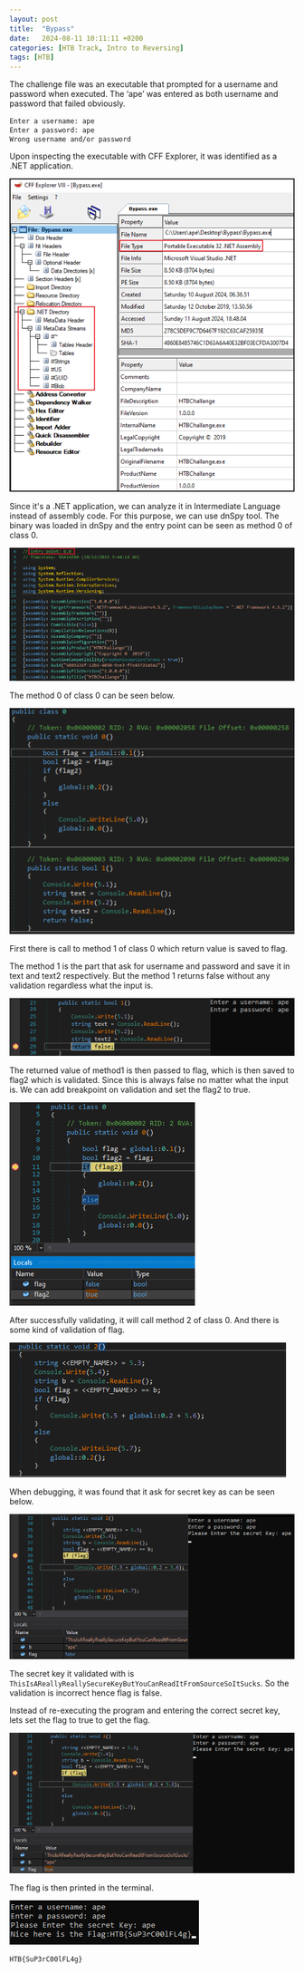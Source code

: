 ```yaml
---
layout:	post
title:  "Bypass"
date:   2024-08-11 10:11:11 +0200
categories: [HTB Track, Intro to Reversing]
tags: [HTB]
---
```



The challenge file was an executable that prompted for a username and password when executed. The ‘ape’ was entered as both username and password that failed obviously.

```
Enter a username: ape
Enter a password: ape
Wrong username and/or password
```

Upon inspecting the executable with CFF Explorer, it was identified as a .NET application.

![CFF Explorer](/images/2024-08-11-HTB_Reversing_Bypass/1.png)

Since it's a .NET application, we can analyze it in Intermediate Language instead of assembly code. For this purpose, we can use dnSpy tool. The binary was loaded in dnSpy and the entry point can be seen as method 0 of class 0.

![dnSpy](/images/2024-08-11-HTB_Reversing_Bypass/2.png)

The method 0 of class 0 can be seen below.

![dnSpy](/images/2024-08-11-HTB_Reversing_Bypass/3.png)

First there is call to method 1 of class 0 which return value is saved to flag. 

The method 1 is the part that ask for username and password and save it in text and text2 respectively. But the method 1 returns false without any validation regardless what the input is.

![dnSpy](/images/2024-08-11-HTB_Reversing_Bypass/4.png)

The returned value of method1 is then passed to flag, which is then saved to flag2 which is validated. Since this is always false no matter what the input is. We can add breakpoint on validation and set the flag2 to true.

![dnSpy](/images/2024-08-11-HTB_Reversing_Bypass/5.png)

After successfully validating, it will call method 2 of class 0. And there is some kind of validation of flag.

![dnSpy](/images/2024-08-11-HTB_Reversing_Bypass/6.png)

When debugging, it was found that it ask for secret key as can be seen below.

![dnSpy](/images/2024-08-11-HTB_Reversing_Bypass/7.png)

The secret key it validated with is `ThisIsAReallyReallySecureKeyButYouCanReadItFromSourceSoItSucks`. So the validation is incorrect hence flag is false. 

Instead of re-executing the program and entering the correct secret key, lets set the flag to true to get the flag.

![dnSpy](/images/2024-08-11-HTB_Reversing_Bypass/8.png)

The flag is then printed in the terminal.

![Flag](/images/2024-08-11-HTB_Reversing_Bypass/9.png)

```bash
HTB{SuP3rC00lFL4g}
```